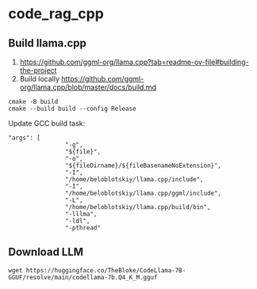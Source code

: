 # code_rag_cpp

## Build llama.cpp

1. https://github.com/ggml-org/llama.cpp?tab=readme-ov-file#building-the-project
2. Build locally https://github.com/ggml-org/llama.cpp/blob/master/docs/build.md

```
cmake -B build
cmake --build build --config Release
```

Update GCC build task:

```
"args": [
                "-g",
				"${file}",
				"-o",
			    "${fileDirname}/${fileBasenameNoExtension}",
				"-I",
				"/home/beloblotskiy/llama.cpp/include",
				"-I",
				"/home/beloblotskiy/llama.cpp/ggml/include",
				"-L",
				"/home/beloblotskiy/llama.cpp/build/bin",
				"-lllma",
				"-ldl",
				"-pthread"
```

## Download LLM

```
wget https://huggingface.co/TheBloke/CodeLlama-7B-GGUF/resolve/main/codellama-7b.Q4_K_M.gguf
```
